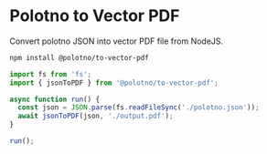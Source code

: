 # Polotno to Vector PDF

Convert polotno JSON into vector PDF file from NodeJS.

```bash
npm install @polotno/to-vector-pdf
```

```js
import fs from 'fs';
import { jsonToPDF } from '@polotno/to-vector-pdf';

async function run() {
  const json = JSON.parse(fs.readFileSync('./polotno.json'));
  await jsonToPDF(json, './output.pdf');
}

run();
```
